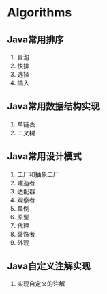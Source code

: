 # Algorithms
## Java常用排序
1. 冒泡
2. 快排
3. 选择
4. 插入
## Java常用数据结构实现
1. 单链表
2. 二叉树
## Java常用设计模式
1. 工厂和抽象工厂
2. 建造者
3. 适配器
4. 观察者
5. 单例
6. 原型
7. 代理
8. 装饰者
9. 外观
## Java自定义注解实现
1. 实现自定义的注解

